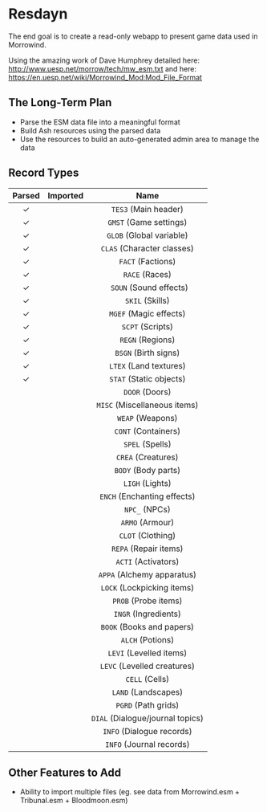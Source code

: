 # Resdayn

The end goal is to create a read-only webapp to present game data used in Morrowind.

Using the amazing work of Dave Humphrey detailed here: http://www.uesp.net/morrow/tech/mw_esm.txt and here: https://en.uesp.net/wiki/Morrowind_Mod:Mod_File_Format

## The Long-Term Plan

- Parse the ESM data file into a meaningful format
- Build Ash resources using the parsed data
- Use the resources to build an auto-generated admin area to manage the data

## Record Types

| Parsed | Imported | Name |
| :---:  | :---:    | :--: |
| ✓      |          | `TES3` (Main header) |
| ✓      |          | `GMST` (Game settings) |
| ✓      |          | `GLOB` (Global variable) |
| ✓      |          | `CLAS` (Character classes) |
| ✓      |          | `FACT` (Factions) |
| ✓      |          | `RACE` (Races) |
| ✓      |          |` SOUN` (Sound effects) |
| ✓      |          | `SKIL` (Skills) |
| ✓      |          | `MGEF` (Magic effects) |
| ✓      |          | `SCPT` (Scripts) |
| ✓      |          | `REGN` (Regions) |
| ✓      |          | `BSGN` (Birth signs) |
| ✓      |          | `LTEX` (Land textures) |
| ✓      |          | `STAT` (Static objects) |
|        |          | `DOOR` (Doors) |
|        |          | `MISC` (Miscellaneous items) |
|        |          | `WEAP` (Weapons) |
|        |          | `CONT` (Containers) |
|        |          | `SPEL` (Spells) |
|        |          | `CREA` (Creatures) |
|        |          | `BODY` (Body parts) |
|        |          | `LIGH` (Lights) |
|        |          | `ENCH` (Enchanting effects) |
|        |          | `NPC_` (NPCs) |
|        |          | `ARMO` (Armour) |
|        |          | `CLOT` (Clothing) |
|        |          | `REPA` (Repair items) |
|        |          | `ACTI` (Activators) |
|        |          | `APPA` (Alchemy apparatus) |
|        |          | `LOCK` (Lockpicking items) |
|        |          | `PROB` (Probe items) |
|        |          | `INGR` (Ingredients) |
|        |          | `BOOK` (Books and papers) |
|        |          | `ALCH` (Potions) |
|        |          | `LEVI` (Levelled items) |
|        |          | `LEVC` (Levelled creatures) |
|        |          | `CELL` (Cells) |
|        |          | `LAND` (Landscapes) |
|        |          | `PGRD` (Path grids) |
|        |          | `DIAL` (Dialogue/journal topics) |
|        |          | `INFO` (Dialogue records) |
|        |          | `INFO` (Journal records) |

## Other Features to Add

* Ability to import multiple files (eg. see data from Morrowind.esm + Tribunal.esm + Bloodmoon.esm)
